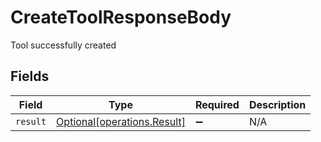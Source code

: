 # CreateToolResponseBody

Tool successfully created


## Fields

| Field                                                            | Type                                                             | Required                                                         | Description                                                      |
| ---------------------------------------------------------------- | ---------------------------------------------------------------- | ---------------------------------------------------------------- | ---------------------------------------------------------------- |
| `result`                                                         | [Optional[operations.Result]](../../models/operations/result.md) | :heavy_minus_sign:                                               | N/A                                                              |